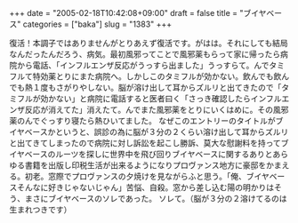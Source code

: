 +++
date = "2005-02-18T10:42:08+09:00"
draft = false
title = "ブイヤベース"
categories = ["baka"]
slug = "1383"
+++

復活！本調子ではありませんがとりあえず復活です。がはは。それにしても結局なんだったんだろう、病気。最初風邪ってことで風邪薬もらって家に帰ったら病院から電話、「インフルエンザ反応がうっすら出ました」うっすらて。んでタミフルて特効薬とりにまた病院へ。しかしこのタミフルが効かない。飲んでも飲んでも熱１度もさがりやしない。脳が溶け出して耳からズルリと出てきたので「タミフルが効かない」と病院に電話すると医者曰く「さっき確認したらインフルエンザ反応が消えてた」消えたて。んでまた風邪薬をとりにいくはめに。その風邪薬のんでぐっすり寝たら熱ひいてました。
なぜこのエントリーのタイトルがブイヤベースかというと、誤診の為に脳が３分の２くらい溶け出して耳からズルリと出てきてしまったので病院に対し訴訟を起こし勝訴、莫大な慰謝料を持ってブイヤベースのルーツを探しに世界中を飛び回りブイヤベースに関するありとあらゆる書籍を出版し印税生活が出来るようになりプロヴァンス地方に豪邸をかまえる。初老。窓際でプロヴァンスの夕焼けを見ながらふと思う。「俺、ブイヤベースそんなに好きじゃないじゃん」苦悩、自殺。窓から差し込む陽の明かりはそう、まさにブイヤベースのソレであった。
ソレて。（脳が３分の２溶けてるのは生まれつきです）
